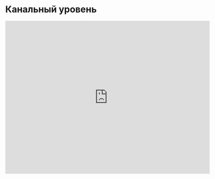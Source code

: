 # Канальный уровень
<iframe width="640" height="480" src="https://www.youtube.com/embed/hJOF5u85JHc?list=PLU-TUGRFxOHgDmoiAExzK0M1qM0RaBQ8f" frameborder="0" allowfullscreen></iframe>

